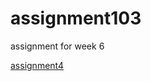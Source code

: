 # assignment103
assignment for week 6

 [assignment4](https://github.com/ZHANGXURU/assignment103/blob/master/assignment4.html)
